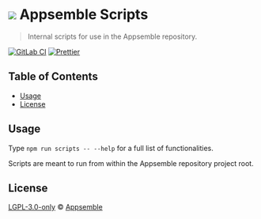 # ![](https://gitlab.com/appsemble/appsemble/-/raw/0.30.8/config/assets/logo.svg) Appsemble Scripts

> Internal scripts for use in the Appsemble repository.

[![GitLab CI](https://gitlab.com/appsemble/appsemble/badges/0.30.8/pipeline.svg)](https://gitlab.com/appsemble/appsemble/-/releases/0.30.8)
[![Prettier](https://img.shields.io/badge/code_style-prettier-ff69b4.svg)](https://prettier.io)

## Table of Contents

- [Usage](#usage)
- [License](#license)

## Usage

Type `npm run scripts -- --help` for a full list of functionalities.

Scripts are meant to run from within the Appsemble repository project root.

## License

[LGPL-3.0-only](https://gitlab.com/appsemble/appsemble/-/blob/0.30.8/LICENSE.md) ©
[Appsemble](https://appsemble.com)
